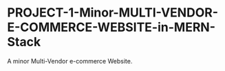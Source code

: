 # PROJECT-1-Minor-MULTI-VENDOR-E-COMMERCE-WEBSITE-in-MERN-Stack
A minor Multi-Vendor e-commerce Website.
